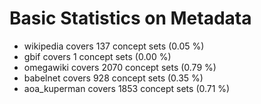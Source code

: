 # Basic Statistics on Metadata

* wikipedia covers 137 concept sets (0.05 %)
* gbif covers 1 concept sets (0.00 %)
* omegawiki covers 2070 concept sets (0.79 %)
* babelnet covers 928 concept sets (0.35 %)
* aoa_kuperman covers 1853 concept sets (0.71 %)
